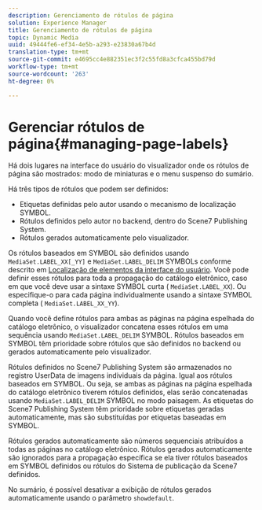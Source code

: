 ```yaml
---
description: Gerenciamento de rótulos de página
solution: Experience Manager
title: Gerenciamento de rótulos de página
topic: Dynamic Media
uuid: 49444fe6-ef34-4e5b-a293-e23830a67b4d
translation-type: tm+mt
source-git-commit: e4695cc4e882351ec3f2c55fd8a3cfca455bd79d
workflow-type: tm+mt
source-wordcount: '263'
ht-degree: 0%

---
```



# Gerenciar rótulos de página{#managing-page-labels}

Há dois lugares na interface do usuário do visualizador onde os rótulos de página são mostrados: modo de miniaturas e o menu suspenso do sumário.

Há três tipos de rótulos que podem ser definidos:

* Etiquetas definidas pelo autor usando o mecanismo de localização SYMBOL.
* Rótulos definidos pelo autor no backend, dentro do Scene7 Publishing System.
* Rótulos gerados automaticamente pelo visualizador.

Os rótulos baseados em SYMBOL são definidos usando `MediaSet.LABEL_XX[_YY]` e `MediaSet.LABEL_DELIM` SYMBOLs conforme descrito em [Localização de elementos da interface do usuário](../../c-html5-s7-aem-asset-viewers/c-html5-20-ecatalog-viewer-about/c-html5-20-ecatalog-viewer-localization.md#concept-cbfc39344c494eb7b9f6a272cff0cc74). Você pode definir esses rótulos para toda a propagação do catálogo eletrônico, caso em que você deve usar a sintaxe SYMBOL curta ( `MediaSet.LABEL_XX`). Ou especifique-o para cada página individualmente usando a sintaxe SYMBOL completa ( `MediaSet.LABEL_XX_YY`).

Quando você define rótulos para ambas as páginas na página espelhada do catálogo eletrônico, o visualizador concatena esses rótulos em uma sequência usando `MediaSet.LABEL_DELIM` SYMBOL. Rótulos baseados em SYMBOL têm prioridade sobre rótulos que são definidos no backend ou gerados automaticamente pelo visualizador.

Rótulos definidos no Scene7 Publishing System são armazenados no registro UserData de imagens individuais da página. Igual aos rótulos baseados em SYMBOL. Ou seja, se ambas as páginas na página espelhada do catálogo eletrônico tiverem rótulos definidos, elas serão concatenadas usando `MediaSet.LABEL_DELIM` SYMBOL no modo paisagem. As etiquetas do Scene7 Publishing System têm prioridade sobre etiquetas geradas automaticamente, mas são substituídas por etiquetas baseadas em SYMBOL.

Rótulos gerados automaticamente são números sequenciais atribuídos a todas as páginas no catálogo eletrônico. Rótulos gerados automaticamente são ignorados para a propagação específica se ela tiver rótulos baseados em SYMBOL definidos ou rótulos do Sistema de publicação da Scene7 definidos.

No sumário, é possível desativar a exibição de rótulos gerados automaticamente usando o parâmetro `showdefault`.
